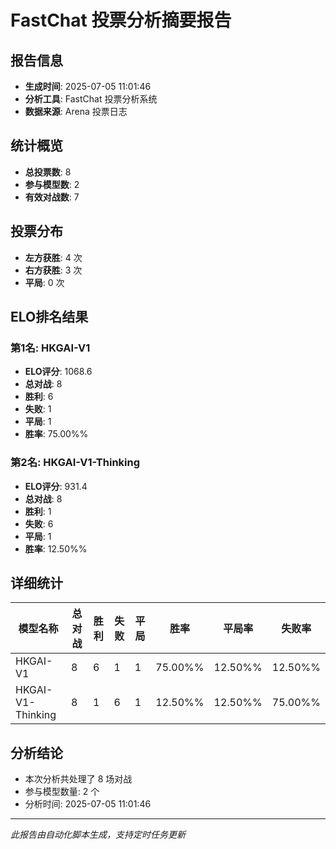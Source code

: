 # FastChat 投票分析摘要报告

## 报告信息
- **生成时间**: 2025-07-05 11:01:46
- **分析工具**: FastChat 投票分析系统
- **数据来源**: Arena 投票日志

## 统计概览
- **总投票数**: 8
- **参与模型数**: 2
- **有效对战数**: 7

## 投票分布
- **左方获胜**: 4 次
- **右方获胜**: 3 次
- **平局**: 0 次

## ELO排名结果
### 第1名: HKGAI-V1
- **ELO评分**: 1068.6
- **总对战**: 8
- **胜利**: 6
- **失败**: 1
- **平局**: 1
- **胜率**: 75.00%%

### 第2名: HKGAI-V1-Thinking
- **ELO评分**: 931.4
- **总对战**: 8
- **胜利**: 1
- **失败**: 6
- **平局**: 1
- **胜率**: 12.50%%

## 详细统计

| 模型名称 | 总对战 | 胜利 | 失败 | 平局 | 胜率 | 平局率 | 失败率 |
|---------|--------|------|------|------|------|--------|--------|
| HKGAI-V1 | 8 | 6 | 1 | 1 | 75.00%% | 12.50%% | 12.50%% |
| HKGAI-V1-Thinking | 8 | 1 | 6 | 1 | 12.50%% | 12.50%% | 75.00%% |

## 分析结论
- 本次分析共处理了 8 场对战
- 参与模型数量: 2 个
- 分析时间: 2025-07-05 11:01:46

---
*此报告由自动化脚本生成，支持定时任务更新*
